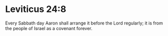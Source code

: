 # Leviticus 24:8

Every Sabbath day Aaron shall arrange it before the Lord regularly; it is from the people of Israel as a covenant forever.

